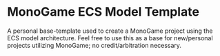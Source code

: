 # MonoGame ECS Model Template

A personal base-template used to create a MonoGame project using the ECS model architecture.
Feel free to use this as a base for new/personal projects utilizing MonoGame; no credit/arbitration necessary.
